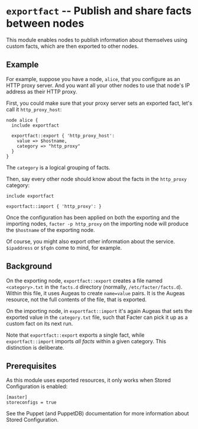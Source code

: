 # `exportfact` -- Publish and share facts between nodes

This module enables nodes to publish information about themselves
using custom facts, which are then exported to other nodes.

## Example

For example, suppose you have a node, `alice`, that you configure
as an HTTP proxy server. And you want all your other nodes to use
that node's IP address as their HTTP proxy.

First, you could make sure that your proxy server sets an exported
fact, let's call it `http_proxy_host`:

    node alice {
      include exportfact

      exportfact::export { 'http_proxy_host':
        value => $hostname,
        category => "http_proxy"
      }
    }

The `category` is a logical grouping of facts.

Then, say every other node should know about the facts in the `http_proxy`
category:

    include exportfact

    exportfact::import { 'http_proxy': }

Once the configuration has been applied on both the exporting and the
importing nodes, `facter -p http_proxy` on the importing node will
produce the `$hostname` of the exporting node.

Of course, you might also export other information about the service.
`$ipaddress` or `$fqdn` come to mind, for example.


## Background

On the exporting node, `exportfact::export` creates a file named
`<category>.txt` in the `facts.d` directory (normally,
`/etc/facter/facts.d`). Within this file, it uses Augeas to create
`name=value` pairs. It is the Augeas resource, not the full contents
of the file, that is exported.

On the importing node, in `exportfact::import` it's again Augeas that
sets the exported value in the `category.txt` file, such that Facter
can pick it up as a custom fact on its next run.

Note that `exportfact::export` exports a single fact, while
`exportfact::import` imports _all facts_ within a given category.
This distinction is deliberate.

## Prerequisites

As this module uses exported resources, it only works when
Stored Configuration is enabled:

    [master]
    storeconfigs = true

See the Puppet (and PuppetDB) documentation for more information about
Stored Configuration.
